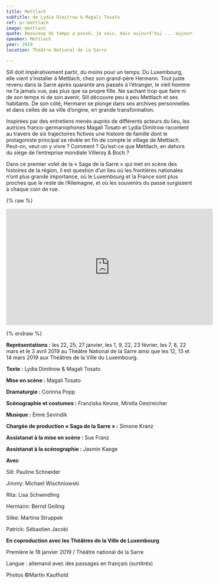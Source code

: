 ```yaml
---
title: Mettlach
subtitle: de Lydia Dimitrow & Magali Tosato
ref: pr-mettlach
image: mettlach
quote: Beaucoup de temps a passé, je sais, mais aujourd'hui ... aujourd'hui nous sommes tous les deux ici.
speaker: Mettlach
year: 2019
location: Théâtre National de la Sarre

---
```


Sill doit impérativement partir, du moins pour un temps. Du Luxembourg, elle vient s’installer à Mettlach, chez son grand-père Hermann. Tout juste revenu dans la Sarre après quarante ans passés à l’étranger, le vieil homme ne l’a jamais vue, pas plus que sa propre fille. Ne sachant trop que faire ni de son temps ni de son avenir, Sill découvre peu à peu Mettlach et ses habitants. De son côté, Hermann se plonge dans ses archives personnelles et dans celles de sa ville d’origine, en grande transformation. 

Inspirées par des entretiens menés auprès de différents acteurs du lieu, les autrices franco-germanophones Magali Tosato et Lydia Dimitrow racontent au travers de six trajectoires fictives une histoire de famille dont le protagoniste principal se révèle en fin de compte le village de Mettlach. Peut-on, veut-on y vivre ? Comment ?  Qu’est-ce que Mettlach, en dehors du siège de l’entreprise mondiale Villeroy & Boch ?

Dans ce premier volet de la « Saga de la Sarre » qui met en scène des histoires de la région, il est question d’un lieu où les frontières nationales n’ont plus grande importance, où le Luxembourg et la France sont plus proches que le reste de l’Allemagne, et où les souvenirs du passé surgissent à chaque coin de rue. 

{% raw %}

<iframe width="560" height="315" src="https://www.youtube.com/embed/Z9Ud7D0Laoo" frameborder="0" allow="accelerometer; autoplay; encrypted-media; gyroscope; picture-in-picture" allowfullscreen></iframe>

{% endraw %}



**Représentations :** les 22, 25, 27 janvier, les 1, 9, 22, 23 février, les 7, 8, 22 mars et le 3 avril 2019 au Théâtre National de la Sarre ainsi que les 12, 13 et 14 mars 2019 aux Théâtres de la Ville du Luxembourg.

**Texte :** Lydia Dimitrow & Magali Tosato

**Mise en scène :** Magali Tosato

**Dramaturgie :** Corinna Popp

**Scénographie et costumes :** Franziska Keune, Mirella Oestreicher

**Musique :** Emre Sevindik

**Chargée de production « Saga de la Sarre » :** Simone Kranz

**Assistanat à la mise en scène :** Sue Franz

**Assistanat à la scénographie :** Jasmin Kaege


**Avec**

Sill: Pauline Schneider

Jimmy: Michael Wischniowski

Rita: Lisa Schwindling 

Hermann: Bernd Geiling

Silke: Martina Struppek

Patrick: Sébastien Jacobi


**En coproduction avec les Théâtres de la Ville de Luxembourg**


Première le 18 janvier 2019 / Théâtre national de la Sarre

Langue : allemand avec des passages en français (surtitrés)

Photos ©Martin Kaufhold
